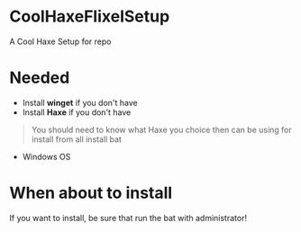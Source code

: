 # CoolHaxeFlixelSetup
A Cool Haxe Setup for repo

# Needed
- Install **winget** if you don't have
- Install **Haxe** if you don't have
> You should need to know what Haxe you choice then can be using for install from all install bat
- Windows OS

# When about to install
If you want to install, be sure that run the bat with administrator!